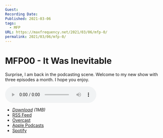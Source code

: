 ```yaml
---
Guest: 
Recording Date: 
Published: 2021-03-06
tags:
  - MFP
URL: https://maxfrequency.net/2021/03/06/mfp-0/
permalink: 2021/03/06/mfp-0/
---
```

# MFP00 - It Was Inevitable

Surprise, I am back in the podcasting scene. Welcome to my new show with three episodes a month. I hope you enjoy.

<audio controls>
  <source src="https://traffic.libsyn.com/maxfrequency/MF00_Final.mp3">
</audio>

- *[Download](https://traffic.libsyn.com/maxfrequency/MF00_Final.mp3) (1MB)*
- [RSS Feed](https://maxfrequency.libsyn.com/rss)
- [Overcast](https://overcast.fm/itunes1557043396)
- [Apple Podcasts](https://podcasts.apple.com/us/podcast/the-max-frequency-podcast/id1557043396)
- [Spotify](https://open.spotify.com/show/3W1LwBNmhZ6s5QmQViWXKn)